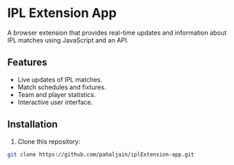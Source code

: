 # IPL Extension App

A browser extension that provides real-time updates and information about IPL matches using JavaScript and an API.

## Features

- Live updates of IPL matches.
- Match schedules and fixtures.
- Team and player statistics.
- Interactive user interface.

## Installation

1. Clone this repository:

```bash
git clone https://github.com/pahaljain/iplExtension-app.git
